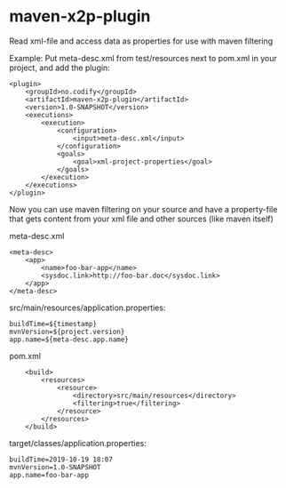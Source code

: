 # maven-x2p-plugin
Read xml-file and access data as properties for use with maven filtering

Example:
Put meta-desc.xml from test/resources next to pom.xml in your project, and add the plugin:

```
<plugin>
    <groupId>no.codify</groupId>
    <artifactId>maven-x2p-plugin</artifactId>
    <version>1.0-SNAPSHOT</version>
    <executions>
        <execution>
            <configuration>
                <input>meta-desc.xml</input>
            </configuration>
            <goals>
                <goal>xml-project-properties</goal>
            </goals>
        </execution>
    </executions>
</plugin>
```                 
Now you can use maven filtering on your source and have a property-file that gets content from your xml file and other sources (like maven itself)

meta-desc.xml
```
<meta-desc>
    <app>
        <name>foo-bar-app</name>
        <sysdoc.link>http://foo-bar.doc</sysdoc.link>
    </app>
</meta-desc>
```


src/main/resources/application.properties:
```
buildTime=${timestamp}
mvnVersion=${project.version}
app.name=${meta-desc.app.name}
```

pom.xml
```
    <build>
        <resources>
            <resource>
                <directory>src/main/resources</directory>
                <filtering>true</filtering>
            </resource>
        </resources>
    </build>
```

target/classes/application.properties:
```
buildTime=2019-10-19 18:07
mvnVersion=1.0-SNAPSHOT
app.name=foo-bar-app
```
